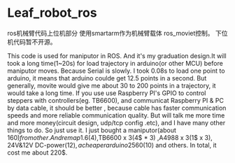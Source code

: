 # Leaf_robot_ros
ros机械臂代码上位机部分
使用smartarm作为机械臂载体
ros_moviet控制。
下位机代码暂不开源。

This code is used for maniputor in ROS. And it's my graduation design.It will took a long time(1~20s) for load trajectory in arduino(or other MCU) before maniputor moves. Because Serial is slowly. I took 0.08s to load one point to arduino, it means that arduino coulde get 12.5 points in a second. But generally, movite would give me about 30 to 200 points in a trajectory, it would take a long time. If you use use Raspberry PI's GPIO to control steppers with controllers(eg. TB6600), and communicat Raspberry PI & PC by data cable, it should be better , because cable has faster communication speeds and more reliable communication quality. But will talk me more time and more money(circuit design, udp/tcp config .etc), and I have many other things to do. So just use it. I just bought a maniputor(about 160$) from other.And remap1.6(4$),TB6600 x 3(4$ * 3) ,A4988 x 3(1$ x 3), 24V&12V DC-power(12$), a cheaper arduino2560(10$) and others. In total, it cost me about 220$.

